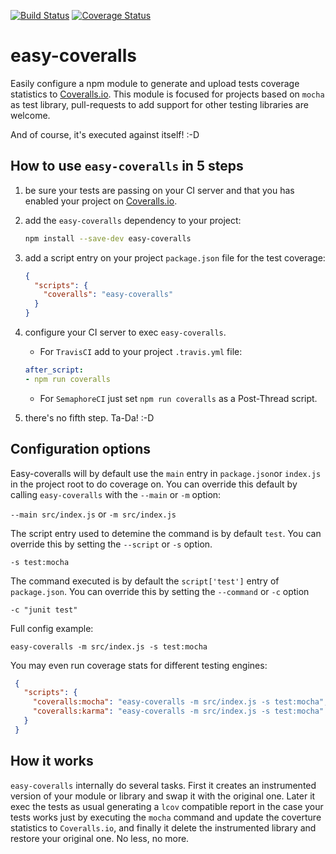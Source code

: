 [![Build Status](https://travis-ci.org/piranna/easy-coveralls.svg?branch=master)](https://travis-ci.org/piranna/easy-coveralls)
[![Coverage Status](https://coveralls.io/repos/github/piranna/easy-coveralls/badge.svg?branch=master)](https://coveralls.io/github/piranna/easy-coveralls?branch=master)

# easy-coveralls
Easily configure a npm module to generate and upload tests coverage statistics
to [Coveralls.io](https://coveralls.io/). This module is focused for projects
based on `mocha` as test library, pull-requests to add support for other testing
libraries are welcome.

And of course, it's executed against itself! :-D

## How to use `easy-coveralls` in 5 steps

1. be sure your tests are passing on your CI server and that you has enabled
   your project on [Coveralls.io](https://coveralls.io/).

2. add the `easy-coveralls` dependency to your project:
   ```sh
   npm install --save-dev easy-coveralls
   ```

3. add a script entry on your project `package.json` file for the test
   coverage:
   ```json
   {
     "scripts": {
       "coveralls": "easy-coveralls"
     }
   }
   ```

4. configure your CI server to exec `easy-coveralls`.
   * For `TravisCI` add to your project `.travis.yml` file:
   ```yaml
   after_script:
   - npm run coveralls
   ```
   * For `SemaphoreCI` just set `npm run coveralls` as a Post-Thread script.

5. there's no fifth step. Ta-Da! :-D

## Configuration options

Easy-coveralls will by default use the `main` entry in `package.json`or `index.js` in the project root to do coverage on. You can override this default by calling `easy-coveralls` with the `--main` or `-m` option:

`--main src/index.js` or `-m src/index.js`

The script entry used to detemine the command is by default `test`. You can override this by setting the `--script` or `-s` option.

`-s test:mocha`

The command executed is by default the `script['test']` entry of `package.json`. You can override this by setting the `--command` or `-c` option

`-c "junit test"`

Full config example:

`easy-coveralls -m src/index.js -s test:mocha`

You may even run coverage stats for different testing engines:

  ```json
   {
     "scripts": {
       "coveralls:mocha": "easy-coveralls -m src/index.js -s test:mocha",
       "coveralls:karma": "easy-coveralls -m src/index.js -s test:mocha"
     }
   }
  ```

## How it works

`easy-coveralls` internally do several tasks. First it creates an instrumented
version of your module or library and swap it with the original one. Later it
exec the tests as usual generating a `lcov` compatible report in the case your
tests works just by executing the `mocha` command and update the coverture
statistics to `Coveralls.io`, and finally it delete the instrumented library
and restore your original one. No less, no more.
